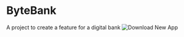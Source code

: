 # ByteBank
A project to create a feature for a digital bank
![Download New App](https://user-images.githubusercontent.com/36522521/165300070-b21f39d7-3f75-4ca5-ac1b-014e900f74dd.png)
